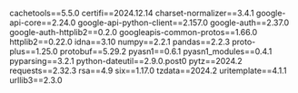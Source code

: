 cachetools==5.5.0
certifi==2024.12.14
charset-normalizer==3.4.1
google-api-core==2.24.0
google-api-python-client==2.157.0
google-auth==2.37.0
google-auth-httplib2==0.2.0
googleapis-common-protos==1.66.0
httplib2==0.22.0
idna==3.10
numpy==2.2.1
pandas==2.2.3
proto-plus==1.25.0
protobuf==5.29.2
pyasn1==0.6.1
pyasn1_modules==0.4.1
pyparsing==3.2.1
python-dateutil==2.9.0.post0
pytz==2024.2
requests==2.32.3
rsa==4.9
six==1.17.0
tzdata==2024.2
uritemplate==4.1.1
urllib3==2.3.0
